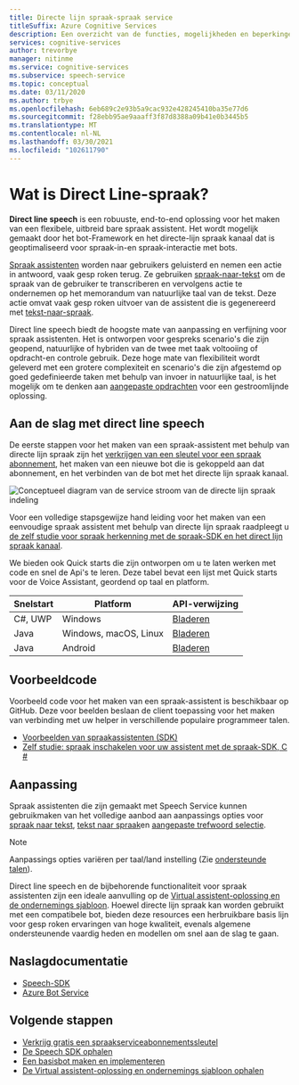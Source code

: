 ```yaml
---
title: Directe lijn spraak-spraak service
titleSuffix: Azure Cognitive Services
description: Een overzicht van de functies, mogelijkheden en beperkingen voor spraak assistenten met behulp van directe lijn spraak met de speech Software Development Kit (SDK).
services: cognitive-services
author: trevorbye
manager: nitinme
ms.service: cognitive-services
ms.subservice: speech-service
ms.topic: conceptual
ms.date: 03/11/2020
ms.author: trbye
ms.openlocfilehash: 6eb689c2e93b5a9cac932e428245410ba35e77d6
ms.sourcegitcommit: f28ebb95ae9aaaff3f87d8388a09b41e0b3445b5
ms.translationtype: MT
ms.contentlocale: nl-NL
ms.lasthandoff: 03/30/2021
ms.locfileid: "102611790"
---
```

# <a name="what-is-direct-line-speech"></a>Wat is Direct Line-spraak?

**Direct line speech** is een robuuste, end-to-end oplossing voor het maken van een flexibele, uitbreid bare spraak assistent. Het wordt mogelijk gemaakt door het bot-Framework en het directe-lijn spraak kanaal dat is geoptimaliseerd voor spraak-in-en spraak-interactie met bots.

[Spraak assistenten](voice-assistants.md) worden naar gebruikers geluisterd en nemen een actie in antwoord, vaak gesp roken terug. Ze gebruiken [spraak-naar-tekst](speech-to-text.md) om de spraak van de gebruiker te transcriberen en vervolgens actie te ondernemen op het memorandum van natuurlijke taal van de tekst. Deze actie omvat vaak gesp roken uitvoer van de assistent die is gegenereerd met [tekst-naar-spraak](text-to-speech.md).

Direct line speech biedt de hoogste mate van aanpassing en verfijning voor spraak assistenten. Het is ontworpen voor gespreks scenario's die zijn geopend, natuurlijke of hybriden van de twee met taak voltooiing of opdracht-en controle gebruik. Deze hoge mate van flexibiliteit wordt geleverd met een grotere complexiteit en scenario's die zijn afgestemd op goed gedefinieerde taken met behulp van invoer in natuurlijke taal, is het mogelijk om te denken aan [aangepaste opdrachten](custom-commands.md) voor een gestroomlijnde oplossing.

## <a name="getting-started-with-direct-line-speech"></a>Aan de slag met direct line speech

De eerste stappen voor het maken van een spraak-assistent met behulp van directe lijn spraak zijn het [verkrijgen van een sleutel voor een spraak abonnement](overview.md#try-the-speech-service-for-free), het maken van een nieuwe bot die is gekoppeld aan dat abonnement, en het verbinden van de bot met het directe lijn spraak kanaal.

   ![Conceptueel diagram van de service stroom van de directe lijn spraak indeling](media/voice-assistants/overview-directlinespeech.png "De stroom van het spraak kanaal")

Voor een volledige stapsgewijze hand leiding voor het maken van een eenvoudige spraak assistent met behulp van directe lijn spraak raadpleegt u [de zelf studie voor spraak herkenning met de spraak-SDK en het direct lijn spraak kanaal](tutorial-voice-enable-your-bot-speech-sdk.md).

We bieden ook Quick starts die zijn ontworpen om u te laten werken met code en snel de Api's te leren. Deze tabel bevat een lijst met Quick starts voor de Voice Assistant, geordend op taal en platform.

| Snelstart | Platform | API-verwijzing |
|------------|----------|---------------|
| C#, UWP | Windows | [Bladeren](/dotnet/api/microsoft.cognitiveservices.speech) |
| Java | Windows, macOS, Linux | [Bladeren](/java/api/com.microsoft.cognitiveservices.speech) |
| Java | Android | [Bladeren](/java/api/com.microsoft.cognitiveservices.speech) |

## <a name="sample-code"></a>Voorbeeldcode

Voorbeeld code voor het maken van een spraak-assistent is beschikbaar op GitHub. Deze voor beelden beslaan de client toepassing voor het maken van verbinding met uw helper in verschillende populaire programmeer talen.

* [Voorbeelden van spraakassistenten (SDK)](https://aka.ms/csspeech/samples/#voice-assistants-quickstarts)
* [Zelf studie: spraak inschakelen voor uw assistent met de spraak-SDK, C #](tutorial-voice-enable-your-bot-speech-sdk.md)

## <a name="customization"></a>Aanpassing

Spraak assistenten die zijn gemaakt met Speech Service kunnen gebruikmaken van het volledige aanbod aan aanpassings opties voor [spraak naar tekst](speech-to-text.md), [tekst naar spraak](text-to-speech.md)en [aangepaste trefwoord selectie](./custom-keyword-basics.md).

> [!NOTE]
> Aanpassings opties variëren per taal/land instelling (Zie [ondersteunde talen](./language-support.md)).

Direct line speech en de bijbehorende functionaliteit voor spraak assistenten zijn een ideale aanvulling op de [Virtual assistent-oplossing en de ondernemings sjabloon](/azure/bot-service/bot-builder-enterprise-template-overview). Hoewel directe lijn spraak kan worden gebruikt met een compatibele bot, bieden deze resources een herbruikbare basis lijn voor gesp roken ervaringen van hoge kwaliteit, evenals algemene ondersteunende vaardig heden en modellen om snel aan de slag te gaan.

## <a name="reference-docs"></a>Naslagdocumentatie

* [Speech-SDK](./speech-sdk.md)
* [Azure Bot Service](/azure/bot-service/)

## <a name="next-steps"></a>Volgende stappen

* [Verkrijg gratis een spraakserviceabonnementssleutel](overview.md#try-the-speech-service-for-free)
* [De Speech SDK ophalen](speech-sdk.md)
* [Een basisbot maken en implementeren](/azure/bot-service/bot-builder-tutorial-basic-deploy)
* [De Virtual assistent-oplossing en ondernemings sjabloon ophalen](https://github.com/Microsoft/AI)
